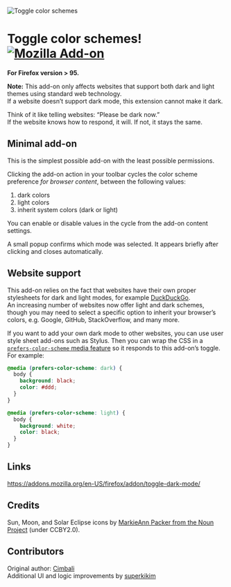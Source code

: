![Toggle color schemes](icons/system_96x96.png)

# Toggle color schemes! [![Mozilla Add-on](https://img.shields.io/amo/v/toggle-dark-mode)](https://addons.mozilla.org/en-US/firefox/addon/toggle-dark-mode/)

**For Firefox version > 95.**

**Note:** This add-on only affects websites that support both dark and light themes using standard web technology.  
If a website doesn’t support dark mode, this extension cannot make it dark.

Think of it like telling websites: “Please be dark now.”  
If the website knows how to respond, it will. If not, it stays the same.

## Minimal add-on

This is the simplest possible add-on with the least possible permissions.

Clicking the add-on action in your toolbar cycles the color scheme preference _for browser content_, between the following values:

1. dark colors
2. light colors
3. inherit system colors (dark or light)

You can enable or disable values in the cycle from the add-on content settings.

A small popup confirms which mode was selected. It appears briefly after clicking and closes automatically.

## Website support

This add-on relies on the fact that websites have their own proper stylesheets for dark and light modes, for example [DuckDuckGo](https://duckduckgo.com/).  
An increasing number of websites now offer light and dark schemes, though you may need to select a specific option to inherit your browser’s colors, e.g. Google, GitHub, StackOverflow, and many more.

If you want to add your own dark mode to other websites, you can use user style sheet add-ons such as Stylus. Then you can wrap the CSS in a [`prefers-color-scheme` media feature](https://developer.mozilla.org/en-US/docs/Web/CSS/@media/prefers-color-scheme) so it responds to this add-on’s toggle. For example:

```css
@media (prefers-color-scheme: dark) {
  body {
    background: black;
    color: #ddd;
  }
}

@media (prefers-color-scheme: light) {
  body {
    background: white;
    color: black;
  }
}
```

## Links

https://addons.mozilla.org/en-US/firefox/addon/toggle-dark-mode/

## Credits

Sun, Moon, and Solar Eclipse icons by [MarkieAnn Packer from the Noun Project](https://thenounproject.com/MarkieAnn) (under CCBY2.0).

## Contributors

Original author: [Cimbali](https://github.com/Cimbali)  
Additional UI and logic improvements by [superkikim](https://github.com/superkikim)
